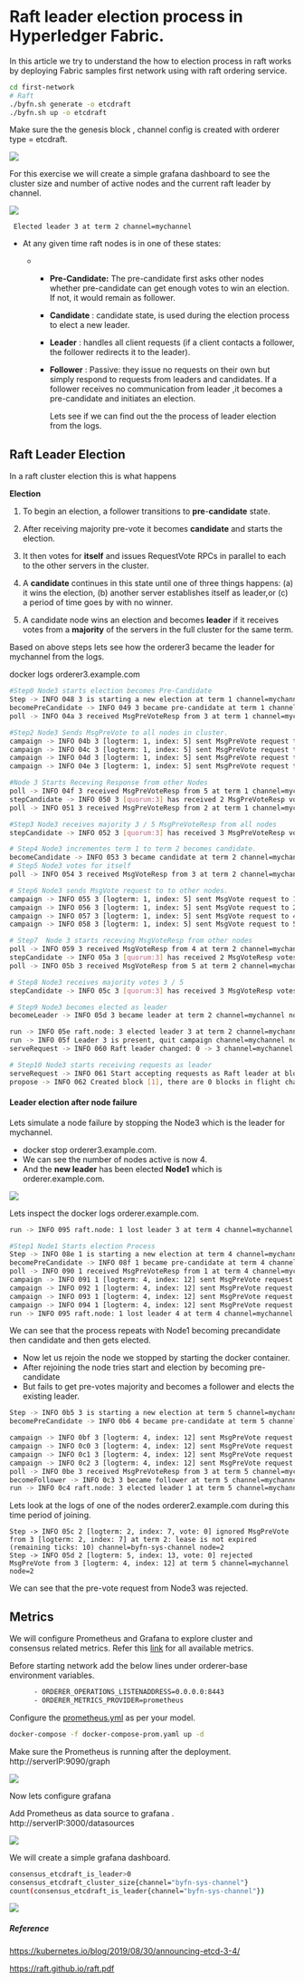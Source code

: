 # Raft leader election process in Hyperledger Fabric.

In this article we try to understand the how to election process in raft works by deploying Fabric samples first network using with raft ordering service. 

```bash
cd first-network
# Raft
./byfn.sh generate -o etcdraft
./byfn.sh up -o etcdraft
```

Make sure the the genesis block , channel config is created with orderer type = etcdraft.

![](images/genesisblock.png)

For this exercise we will create a simple grafana dashboard to see the cluster size and number of active nodes and the current raft leader by channel.

![](images/grafana01.png)

```
 Elected leader 3 at term 2 channel=mychannel
```



- At any given time raft  nodes  is in one of these states:

  - - **Pre-Candidate:** The pre-candidate first asks other nodes whether pre-candidate can get enough votes to win an election. If not, it would remain as follower.

    - **Candidate** : candidate state, is used during the election process to elect a new leader. 

    - **Leader** : handles all client requests (if a client contacts a follower, the follower redirects it to the leader).

    - **Follower** : Passive: they issue no requests on their own but simply respond to requests from leaders and candidates. If a follower receives no communication from leader ,it becomes a pre-candidate and initiates an election.

      Lets see if we can find out the the process of leader election from the logs.

## Raft Leader Election

In a raft cluster election this is what happens 

**Election**

1. To begin an election, a follower transitions to **pre**-**candidate** state. 

2. After receiving majority pre-vote it becomes **candidate** and starts the election.

3. It then votes for **itself** and issues RequestVote RPCs in parallel to each to the other servers in the cluster. 

4. A **candidate** continues in this state until one of three things happens: (a) it wins the election, (b) another server establishes itself as leader,or (c) a period of time goes by with no winner.

5. A candidate node wins an election and becomes **leader** if it receives votes from a **majority** of the servers in the full cluster for the same term. 

   

Based on above steps lets see how the orderer3 became the leader for mychannel from the logs.

docker logs orderer3.example.com

```bash
#Step0 Node3 starts election becomes Pre-Candidate
Step -> INFO 048 3 is starting a new election at term 1 channel=mychannel node=3
becomePreCandidate -> INFO 049 3 became pre-candidate at term 1 channel=mychannel node=3
poll -> INFO 04a 3 received MsgPreVoteResp from 3 at term 1 channel=mychannel node=3

#Step2 Node3 Sends MsgPreVote to all nodes in cluster.
campaign -> INFO 04b 3 [logterm: 1, index: 5] sent MsgPreVote request to 1 at term 1 channel=mychannel node=3
campaign -> INFO 04c 3 [logterm: 1, index: 5] sent MsgPreVote request to 2 at term 1 channel=mychannel node=3
campaign -> INFO 04d 3 [logterm: 1, index: 5] sent MsgPreVote request to 4 at term 1 channel=mychannel node=3
campaign -> INFO 04e 3 [logterm: 1, index: 5] sent MsgPreVote request to 5 at term 1 channel=mychannel node=3

#Node 3 Starts Receving Response from other Nodes
poll -> INFO 04f 3 received MsgPreVoteResp from 5 at term 1 channel=mychannel node=3
stepCandidate -> INFO 050 3 [quorum:3] has received 2 MsgPreVoteResp votes and 0 vote rejections channel=mychannel node=3
poll -> INFO 051 3 received MsgPreVoteResp from 2 at term 1 channel=mychannel node=3

#Step3 Node3 receives majority 3 / 5 MsgPreVoteResp from all nodes
stepCandidate -> INFO 052 3 [quorum:3] has received 3 MsgPreVoteResp votes and 0 vote rejections channel=mychannel node=3

# Step4 Node3 incrementes term 1 to term 2 becomes candidate.
becomeCandidate -> INFO 053 3 became candidate at term 2 channel=mychannel node=3
# Step5 Node3 votes for itself
poll -> INFO 054 3 received MsgVoteResp from 3 at term 2 channel=mychannel node=3

# Step6 Node3 sends MsgVote request to to other nodes.
campaign -> INFO 055 3 [logterm: 1, index: 5] sent MsgVote request to 1 at term 2 channel=mychannel node=3
campaign -> INFO 056 3 [logterm: 1, index: 5] sent MsgVote request to 2 at term 2 channel=mychannel node=3
campaign -> INFO 057 3 [logterm: 1, index: 5] sent MsgVote request to 4 at term 2 channel=mychannel node=3
campaign -> INFO 058 3 [logterm: 1, index: 5] sent MsgVote request to 5 at term 2 channel=mychannel node=3

# Step7  Node 3 starts receving MsgVoteResp from other nodes
poll -> INFO 059 3 received MsgVoteResp from 4 at term 2 channel=mychannel node=3
stepCandidate -> INFO 05a 3 [quorum:3] has received 2 MsgVoteResp votes and 0 vote rejections channel=mychannel node=3
poll -> INFO 05b 3 received MsgVoteResp from 5 at term 2 channel=mychannel node=3

# Step8 Node3 receives majority votes 3 / 5 
stepCandidate -> INFO 05c 3 [quorum:3] has received 3 MsgVoteResp votes and 0 vote rejections channel=mychannel node=3

# Step9 Node3 becomes elected as leader
becomeLeader -> INFO 05d 3 became leader at term 2 channel=mychannel node=3

run -> INFO 05e raft.node: 3 elected leader 3 at term 2 channel=mychannel node=3
run -> INFO 05f Leader 3 is present, quit campaign channel=mychannel node=3
serveRequest -> INFO 060 Raft leader changed: 0 -> 3 channel=mychannel node=3

# Step10 Node3 starts receiving requests as leader
serveRequest -> INFO 061 Start accepting requests as Raft leader at block [0] channel=mychannel node=3
propose -> INFO 062 Created block [1], there are 0 blocks in flight channel=mychannel node=3

```



#### Leader election after node failure

Lets simulate a node failure by stopping the Node3 which is the leader for mychannel.

- docker stop orderer3.example.com.
- We can see the number of nodes active is now 4.
- And the **new leader** has been elected **Node1** which is orderer.example.com.

![](images/newleader.png)

Lets inspect the docker logs orderer.example.com.

```bash
run -> INFO 095 raft.node: 1 lost leader 3 at term 4 channel=mychannel node=1

#Step1 Node1 Starts election Process
Step -> INFO 08e 1 is starting a new election at term 4 channel=mychannel node=1
becomePreCandidate -> INFO 08f 1 became pre-candidate at term 4 channel=mychannel node=1
poll -> INFO 090 1 received MsgPreVoteResp from 1 at term 4 channel=mychannel node=1
campaign -> INFO 091 1 [logterm: 4, index: 12] sent MsgPreVote request to 5 at term 4 channel=mychannel node=1
campaign -> INFO 092 1 [logterm: 4, index: 12] sent MsgPreVote request to 2 at term 4 channel=mychannel node=1
campaign -> INFO 093 1 [logterm: 4, index: 12] sent MsgPreVote request to 3 at term 4 channel=mychannel node=1
campaign -> INFO 094 1 [logterm: 4, index: 12] sent MsgPreVote request to 4 at term 4 channel=mychannel node=1
run -> INFO 095 raft.node: 1 lost leader 4 at term 4 channel=mychannel node=1


```

We can see that the process repeats with Node1 becoming precandidate then candidate and then gets elected.

- Now let us rejoin the node we stopped by starting the docker container.
- After rejoining the node tries start and election by becoming pre-candidate  
- But fails to get pre-votes majority and becomes a follower and elects the existing leader.

```bash
Step -> INFO 0b5 3 is starting a new election at term 5 channel=mychannel node=3
becomePreCandidate -> INFO 0b6 4 became pre-candidate at term 5 channel=mychannel node=3

campaign -> INFO 0bf 3 [logterm: 4, index: 12] sent MsgPreVote request to 1 at term 5 channel=mychannel node=3
campaign -> INFO 0c0 3 [logterm: 4, index: 12] sent MsgPreVote request to 2 at term 5 channel=mychannel node=3
campaign -> INFO 0c1 3 [logterm: 4, index: 12] sent MsgPreVote request to 3 at term 5 channel=mychannel node=3
campaign -> INFO 0c2 3 [logterm: 4, index: 12] sent MsgPreVote request to 5 at term 5 channel=mychannel node=3
poll -> INFO 0be 3 received MsgPreVoteResp from 3 at term 5 channel=mychannel node=3
becomeFollower -> INFO 0c3 3 became follower at term 5 channel=mychannel node=3
run -> INFO 0c4 raft.node: 3 elected leader 1 at term 5 channel=mychannel node=3
```

Lets look at the logs of one of the nodes orderer2.example.com during this time period of joining.

```
Step -> INFO 05c 2 [logterm: 2, index: 7, vote: 0] ignored MsgPreVote from 3 [logterm: 2, index: 7] at term 2: lease is not expired (remaining ticks: 10) channel=byfn-sys-channel node=2
Step -> INFO 05d 2 [logterm: 5, index: 13, vote: 0] rejected MsgPreVote from 3 [logterm: 4, index: 12] at term 5 channel=mychannel node=2

```

We can see that the pre-vote request from Node3 was rejected.

## Metrics

We will configure Prometheus and Grafana to explore cluster and consensus  related metrics. Refer this [link](https://hyperledger-fabric.readthedocs.io/en/latest/metrics_reference.html) for all available metrics.

Before starting network add the below lines under orderer-base environment variables.

```bash
      - ORDERER_OPERATIONS_LISTENADDRESS=0.0.0.0:8443
      - ORDERER_METRICS_PROVIDER=prometheus 
```

Configure the [prometheus.yml](prometheus/prometheus.yml) as per your model.

```bash
docker-compose -f docker-compose-prom.yaml up -d
```

Make sure the Prometheus is running after the deployment. http://serverIP:9090/graph

![](images/prometheus.png)

Now lets configure grafana

Add Prometheus as data source to grafana . http://serverIP:3000/datasources

![](images/datasource.png)

We will create a simple grafana dashboard. 

```bash
consensus_etcdraft_is_leader>0
consensus_etcdraft_cluster_size{channel="byfn-sys-channel"}
count(consensus_etcdraft_is_leader{channel="byfn-sys-channel"})
```

![](images/grafana01.png)



##### Reference

https://kubernetes.io/blog/2019/08/30/announcing-etcd-3-4/

https://raft.github.io/raft.pdf



